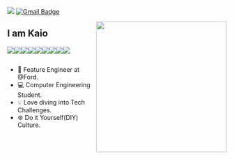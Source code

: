 [<img src="https://img.shields.io/badge/kaiosod-%230077B5.svg?&style=for-the-badge&logo=linkedin&logoColor=white" />](https://www.linkedin.com/in/kaiosod/) 
[![Gmail Badge](https://img.shields.io/badge/kaio.sodc@gmail-D14836?style=for-the-badge&logo=gmail&logoColor=white&link=mailto:kaio.sodc@gmail.com)](mailto:kaio.sodc@gmail.com)

<img align = "right" width='300' src="https://github-readme-stats.vercel.app/api/top-langs/?username=kaiosod&theme=light" />

## I am Kaio
<img src = "https://img.shields.io/badge/JavaScript-323330?style=for-the-badge&logo=javascript&logoColor=F7DF1E"/><img src = "https://img.shields.io/badge/Node%20js-339933?style=for-the-badge&logo=nodedotjs&logoColor=white"/><img src = "https://img.shields.io/badge/Python-14354C?style=for-the-badge&logo=python&logoColor=white" /><img src = "https://img.shields.io/badge/java-%23ED8B00.svg?style=for-the-badge&logo=openjdk&logoColor=white"/><img src = "https://img.shields.io/badge/HTML5-E34F26?style=for-the-badge&logo=html5&logoColor=white"/><img src = "https://img.shields.io/badge/CSS3-1572B6?style=for-the-badge&logo=css3&logoColor=white"/><img src = "https://img.shields.io/badge/MySQL-005C84?style=for-the-badge&logo=mysql&logoColor=white"/><img src = "https://img.shields.io/badge/PostgreSQL-316192?style=for-the-badge&logo=postgresql&logoColor=white"/><img src = "https://img.shields.io/badge/Terraform-7B42BC?style=for-the-badge&logo=terraform&logoColor=white"/>


<img src = ""/>

- 🚗 Feature Engineer at @Ford.
- 💻 Computer Engineering Student.
- 💡 Love diving into Tech Challenges.
- ⚙️ Do it Yourself(DIY) Culture.

<!-- https://github.com/anuraghazra/github-readme-stats#themes -->
<!-- https://github.com/alexandresanlim/Badges4-README.md-Profile -->
<!-- <img src = ""/> -->
